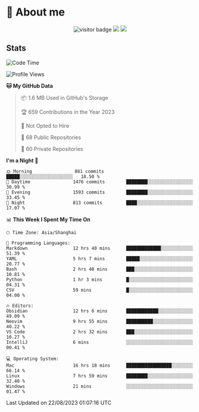 <!-- ![](https://youpai.roccoshi.top/img/20200804214216.png) -->

# 🧐 About me
 
<p align="center">
<img src="https://visitor-badge.laobi.icu/badge?page_id=Lincest.Lincest&title=hits" alt="visitor badge"/>
<a href="mailto:imroccoshi@gmail.com"><img src="https://img.shields.io/badge/gmail-imroccoshi%40gmail.com-red"></a>
<a href="https://blog.roccoshi.top"><img src="https://img.shields.io/badge/blog-roccoshi-green"></a>
</p>

## Stats

<!--START_SECTION:waka-->
![Code Time](http://img.shields.io/badge/Code%20Time-532%20hrs%207%20mins-blue)

![Profile Views](http://img.shields.io/badge/Profile%20Views-2-blue)

**🐱 My GitHub Data** 

> 📦 1.6 MB Used in GitHub's Storage 
 > 
> 🏆 659 Contributions in the Year 2023
 > 
> 🚫 Not Opted to Hire
 > 
> 📜 68 Public Repositories 
 > 
> 🔑 60 Private Repositories 
 > 
**I'm a Night 🦉** 

```text
🌞 Morning                881 commits         █████░░░░░░░░░░░░░░░░░░░░   18.50 % 
🌆 Daytime                1476 commits        ████████░░░░░░░░░░░░░░░░░   30.99 % 
🌃 Evening                1593 commits        ████████░░░░░░░░░░░░░░░░░   33.45 % 
🌙 Night                  813 commits         ████░░░░░░░░░░░░░░░░░░░░░   17.07 % 
```


📊 **This Week I Spent My Time On** 

```text
🕑︎ Time Zone: Asia/Shanghai

💬 Programming Languages: 
Markdown                 12 hrs 40 mins      █████████████░░░░░░░░░░░░   51.39 % 
YAML                     5 hrs 7 mins        █████░░░░░░░░░░░░░░░░░░░░   20.77 % 
Bash                     2 hrs 40 mins       ███░░░░░░░░░░░░░░░░░░░░░░   10.81 % 
Python                   1 hr 3 mins         █░░░░░░░░░░░░░░░░░░░░░░░░   04.31 % 
CSV                      59 mins             █░░░░░░░░░░░░░░░░░░░░░░░░   04.00 % 

🔥 Editors: 
Obsidian                 12 hrs 6 mins       ████████████░░░░░░░░░░░░░   49.09 % 
Neovim                   9 hrs 55 mins       ██████████░░░░░░░░░░░░░░░   40.22 % 
VS Code                  2 hrs 32 mins       ███░░░░░░░░░░░░░░░░░░░░░░   10.27 % 
IntelliJ                 6 mins              ░░░░░░░░░░░░░░░░░░░░░░░░░   00.41 % 

💻 Operating System: 
Mac                      16 hrs 18 mins      █████████████████░░░░░░░░   66.14 % 
Linux                    7 hrs 59 mins       ████████░░░░░░░░░░░░░░░░░   32.40 % 
Windows                  21 mins             ░░░░░░░░░░░░░░░░░░░░░░░░░   01.47 % 
```


 Last Updated on 22/08/2023 01:07:16 UTC
<!--END_SECTION:waka-->


